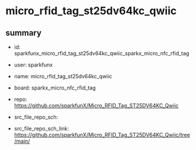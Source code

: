 # micro_rfid_tag_st25dv64kc_qwiic
 
## summary 
* id: sparkfunx_micro_rfid_tag_st25dv64kc_qwiic_sparkx_micro_nfc_rfid_tag
* user: sparkfunx
* name: micro_rfid_tag_st25dv64kc_qwiic
* board: sparkx_micro_nfc_rfid_tag
* repo: https://github.com/sparkfunX/Micro_RFID_Tag_ST25DV64KC_Qwiic



* src_file_repo_sch: 
* src_file_repo_sch_link: https://github.com/sparkfunX/Micro_RFID_Tag_ST25DV64KC_Qwiic/tree/main/






